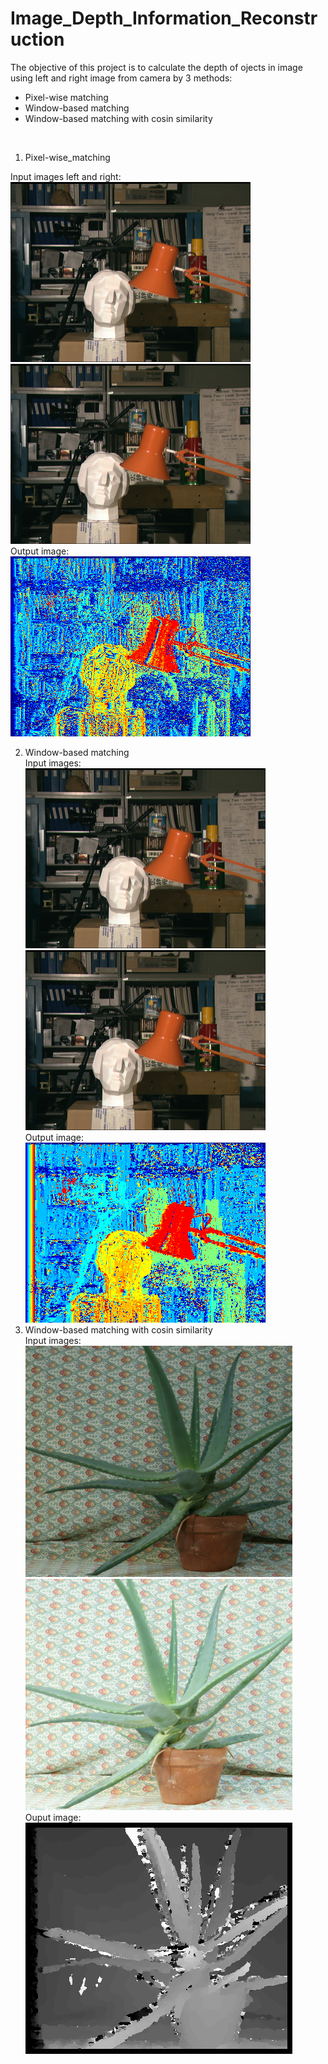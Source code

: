 # Image_Depth_Information_Reconstruction

The objective of this project is to calculate the depth of ojects in image using left and right image from camera by 3 methods:
- Pixel-wise matching
- Window-based matching
- Window-based matching with cosin similarity
<br />

1. Pixel-wise_matching <br />

Input images left and right: <br />
<img src ="tsukuba/left.png">  <img src ="tsukuba/right.png"><br />
Output image: <br />
<img src="pixel_wise.png"> <br />

2. Window-based matching <br />
Input images: <br />
<img src ="tsukuba/left.png">  <img src ="tsukuba/right.png"> <br />
Output image: <br />
<img src ="window_based.png"> <br />
4. Window-based matching with cosin similarity <br />
Input images: <br />
<img src ="Aloe/Aloe_left_1.png"> <img src ="Aloe/Aloe_right_2.png"> <br />
Ouput image: <br />
<img src ="Aloe/Disparity_map_corr.png"> <br />
